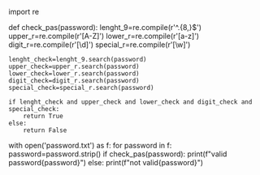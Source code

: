 import re

def check_pas(password):
    lenght_9=re.compile(r'^.{8,}$')
    upper_r=re.compile(r'[A-Z]')
    lower_r=re.compile(r'[a-z]')
    digit_r=re.compile(r'[\d]')
    special_r=re.compile(r'[\w]')

    lenght_check=lenght_9.search(password)
    upper_check=upper_r.search(password)
    lower_check=lower_r.search(password)
    digit_check=digit_r.search(password)
    special_check=special_r.search(password)

    if lenght_check and upper_check and lower_check and digit_check and special_check:
        return True
    else:
        return False

with open('password.txt') as f:
    for password in f:
        password=password.strip()
        if check_pas(password):
            print(f"valid password{password}")
        else:
            print(f"not valid{password}")

            

<!---
sujal511/sujal511 is a ✨ special ✨ repository because its `README.md` (this file) appears on your GitHub profile.
You can click the Preview link to take a look at your changes.
--->
